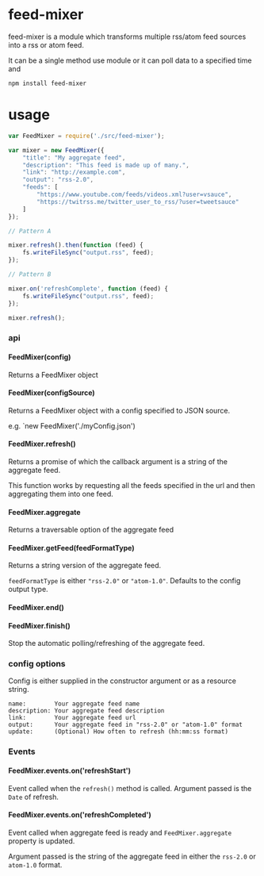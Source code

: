 # feed-mixer

feed-mixer is a module which transforms multiple rss/atom feed sources into 
a rss or atom feed.

It can be a single method use module or it can poll data to a specified time 
and 

```
npm install feed-mixer
```

# usage

```javascript
var FeedMixer = require('./src/feed-mixer');

var mixer = new FeedMixer({
    "title": "My aggregate feed",
    "description": "This feed is made up of many.",
    "link": "http://example.com",
    "output": "rss-2.0",
    "feeds": [
        "https://www.youtube.com/feeds/videos.xml?user=vsauce",
        "https://twitrss.me/twitter_user_to_rss/?user=tweetsauce"
    ]
});

// Pattern A

mixer.refresh().then(function (feed) {
    fs.writeFileSync("output.rss", feed);
});

// Pattern B

mixer.on('refreshComplete', function (feed) {
    fs.writeFileSync("output.rss", feed);
});

mixer.refresh();
```

### api

#### FeedMixer(config)

Returns a FeedMixer object

#### FeedMixer(configSource)

Returns a FeedMixer object with a config specified to JSON source.

e.g. `new FeedMixer('./myConfig.json')

#### FeedMixer.refresh()

Returns a promise of which the callback argument is a string of the 
aggregate feed.

This function works by requesting all the feeds specified in the url and 
then aggregating them into one feed.

#### FeedMixer.aggregate

Returns a traversable option of the aggregate feed

#### FeedMixer.getFeed(feedFormatType)

Returns a string version of the aggregate feed.

`feedFormatType` is either `"rss-2.0"` or `"atom-1.0"`.
Defaults to the config output type.

#### FeedMixer.end()
#### FeedMixer.finish()

Stop the automatic polling/refreshing of the aggregate feed.

### config options

Config is either supplied in the constructor argument or as a 
resource string.

```
name:        Your aggregate feed name
description: Your aggregate feed description
link:        Your aggregate feed url
output:      Your aggregate feed in "rss-2.0" or "atom-1.0" format
update:      (Optional) How often to refresh (hh:mm:ss format)
```

### Events
#### FeedMixer.events.on('refreshStart')

Event called when the `refresh()` method is called. 
Argument passed is the `Date` of refresh.

#### FeedMixer.events.on('refreshCompleted')

Event called when aggregate feed is ready and `FeedMixer.aggregate` 
property is updated.

Argument passed is the string of the aggregate feed in either the 
`rss-2.0` or `atom-1.0` format.